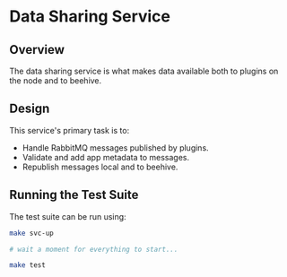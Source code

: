 # Data Sharing Service

## Overview

The data sharing service is what makes data available both to plugins on the node and to beehive.

## Design

This service's primary task is to:

* Handle RabbitMQ messages published by plugins.
* Validate and add app metadata to messages.
* Republish messages local and to beehive.

## Running the Test Suite

The test suite can be run using:

```sh
make svc-up

# wait a moment for everything to start...

make test
```
